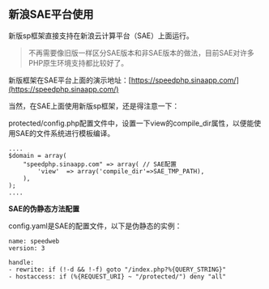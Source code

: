 ## 新浪SAE平台使用

新版sp框架直接支持在新浪云计算平台（SAE）上面运行。

> 不再需要像旧版一样区分SAE版本和非SAE版本的做法，目前SAE对许多PHP原生环境支持都比较好了。

新版框架在SAE平台上面的演示地址：[https://speedphp.sinaapp.com/](https://speedphp.sinaapp.com/)

当然，在SAE上面使用新版sp框架，还是得注意一下：

protected/config.php配置文件中，设置一下view的compile_dir属性，以便能使用SAE的文件系统进行模板编译。

    ....
    $domain = array(
        "speedphp.sinaapp.com" => array( // SAE配置
            'view'  => array('compile_dir'=>SAE_TMP_PATH),
        ),
    );
    ....

**SAE的伪静态方法配置**

config.yaml是SAE的配置文件，以下是伪静态的实例：

    name: speedweb
    version: 3

    handle:
    - rewrite: if (!-d && !-f) goto "/index.php?%{QUERY_STRING}"
    - hostaccess: if (%{REQUEST_URI} ~ "/protected/") deny "all"
